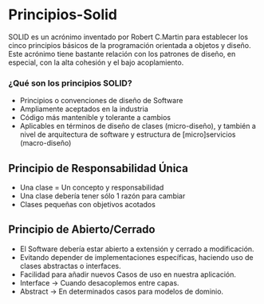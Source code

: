 # Principios-Solid
SOLID es un acrónimo inventado por Robert C.Martin para establecer los cinco principios básicos de la programación orientada a objetos y diseño. Este acrónimo tiene bastante relación con los patrones de diseño, en especial, con la alta cohesión y el bajo acoplamiento.

### ¿Qué son los principios SOLID?

* Principios o convenciones de diseño de Software
* Ampliamente aceptados en la industria
* Código más mantenible y tolerante a cambios
* Aplicables en términos de diseño de clases (micro-diseño), y también a nivel de arquitectura de software y estructura de [micro]servicios (macro-diseño)

## Principio de Responsabilidad Única

* Una clase = Un concepto y responsabilidad
* Una clase debería tener sólo 1 razón para cambiar
* Clases pequeñas con objetivos acotados

## Principio de Abierto/Cerrado

* El Software debería estar abierto a extensión y cerrado a modificación.
* Evitando depender de implementaciones específicas, haciendo uso de clases abstractas o interfaces.
* Facilidad para añadir nuevos Casos de uso en nuestra aplicación.
* Interface -> Cuando desacoplemos entre capas.
* Abstract -> En determinados casos para modelos de dominio.
